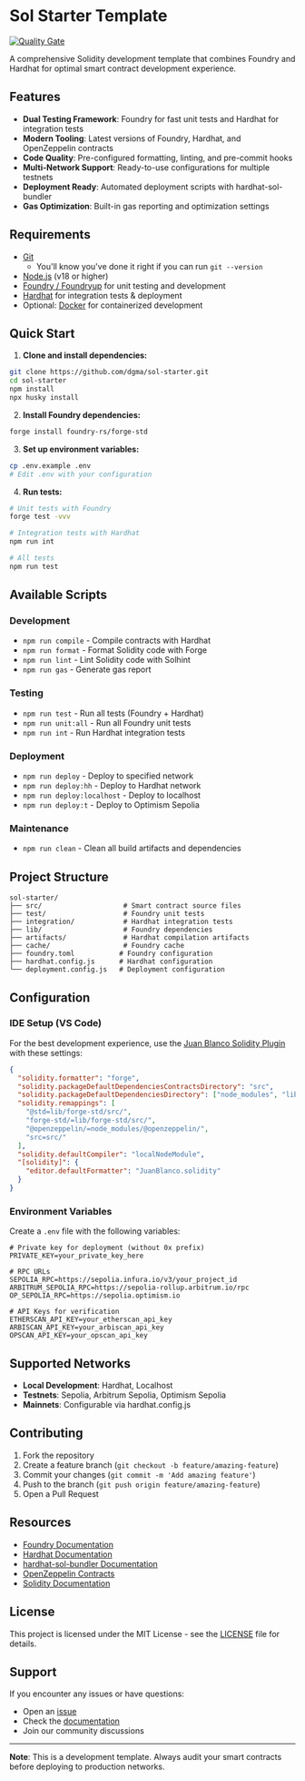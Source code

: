 # Sol Starter Template

[![Quality Gate](https://github.com/dgma/sol-starter/actions/workflows/quality-gate.yml/badge.svg)](https://github.com/dgma/sol-starter/actions/workflows/quality-gate.yml)

A comprehensive Solidity development template that combines Foundry and Hardhat for optimal smart contract development experience.

## Features

- **Dual Testing Framework**: Foundry for fast unit tests and Hardhat for integration tests
- **Modern Tooling**: Latest versions of Foundry, Hardhat, and OpenZeppelin contracts
- **Code Quality**: Pre-configured formatting, linting, and pre-commit hooks
- **Multi-Network Support**: Ready-to-use configurations for multiple testnets
- **Deployment Ready**: Automated deployment scripts with hardhat-sol-bundler
- **Gas Optimization**: Built-in gas reporting and optimization settings

## Requirements

- [Git](https://git-scm.com/book/en/v2/Getting-Started-Installing-Git)
  - You'll know you've done it right if you can run `git --version`
- [Node.js](https://nodejs.org/en) (v18 or higher)
- [Foundry / Foundryup](https://github.com/gakonst/foundry) for unit testing and development
- [Hardhat](https://hardhat.org/docs) for integration tests & deployment
- Optional: [Docker](https://www.docker.com/) for containerized development

## Quick Start

1. **Clone and install dependencies:**
```sh
git clone https://github.com/dgma/sol-starter.git
cd sol-starter
npm install
npx husky install
```

2. **Install Foundry dependencies:**
```sh
forge install foundry-rs/forge-std
```

3. **Set up environment variables:**
```sh
cp .env.example .env
# Edit .env with your configuration
```

4. **Run tests:**
```sh
# Unit tests with Foundry
forge test -vvv

# Integration tests with Hardhat
npm run int

# All tests
npm run test
```

## Available Scripts

### Development
- `npm run compile` - Compile contracts with Hardhat
- `npm run format` - Format Solidity code with Forge
- `npm run lint` - Lint Solidity code with Solhint
- `npm run gas` - Generate gas report

### Testing
- `npm run test` - Run all tests (Foundry + Hardhat)
- `npm run unit:all` - Run all Foundry unit tests
- `npm run int` - Run Hardhat integration tests

### Deployment
- `npm run deploy` - Deploy to specified network
- `npm run deploy:hh` - Deploy to Hardhat network
- `npm run deploy:localhost` - Deploy to localhost
- `npm run deploy:t` - Deploy to Optimism Sepolia

### Maintenance
- `npm run clean` - Clean all build artifacts and dependencies

## Project Structure

```
sol-starter/
├── src/                    # Smart contract source files
├── test/                   # Foundry unit tests
├── integration/            # Hardhat integration tests
├── lib/                    # Foundry dependencies
├── artifacts/              # Hardhat compilation artifacts
├── cache/                  # Foundry cache
├── foundry.toml           # Foundry configuration
├── hardhat.config.js      # Hardhat configuration
└── deployment.config.js   # Deployment configuration
```

## Configuration

### IDE Setup (VS Code)

For the best development experience, use the [Juan Blanco Solidity Plugin](https://github.com/juanfranblanco/vscode-solidity) with these settings:

```json
{
  "solidity.formatter": "forge",
  "solidity.packageDefaultDependenciesContractsDirectory": "src",
  "solidity.packageDefaultDependenciesDirectory": ["node_modules", "lib"],
  "solidity.remappings": [
    "@std=lib/forge-std/src/",
    "forge-std/=lib/forge-std/src/",
    "@openzeppelin/=node_modules/@openzeppelin/",
    "src=src/"
  ],
  "solidity.defaultCompiler": "localNodeModule",
  "[solidity]": {
    "editor.defaultFormatter": "JuanBlanco.solidity"
  }
}
```

### Environment Variables

Create a `.env` file with the following variables:

```env
# Private key for deployment (without 0x prefix)
PRIVATE_KEY=your_private_key_here

# RPC URLs
SEPOLIA_RPC=https://sepolia.infura.io/v3/your_project_id
ARBITRUM_SEPOLIA_RPC=https://sepolia-rollup.arbitrum.io/rpc
OP_SEPOLIA_RPC=https://sepolia.optimism.io

# API Keys for verification
ETHERSCAN_API_KEY=your_etherscan_api_key
ARBISCAN_API_KEY=your_arbiscan_api_key
OPSCAN_API_KEY=your_opscan_api_key
```

## Supported Networks

- **Local Development**: Hardhat, Localhost
- **Testnets**: Sepolia, Arbitrum Sepolia, Optimism Sepolia
- **Mainnets**: Configurable via hardhat.config.js

## Contributing

1. Fork the repository
2. Create a feature branch (`git checkout -b feature/amazing-feature`)
3. Commit your changes (`git commit -m 'Add amazing feature'`)
4. Push to the branch (`git push origin feature/amazing-feature`)
5. Open a Pull Request

## Resources

- [Foundry Documentation](https://book.getfoundry.sh/)
- [Hardhat Documentation](https://hardhat.org/docs)
- [hardhat-sol-bundler Documentation](https://github.com/dgma/hardhat-sol-bundler)
- [OpenZeppelin Contracts](https://docs.openzeppelin.com/contracts/)
- [Solidity Documentation](https://docs.soliditylang.org/)

## License

This project is licensed under the MIT License - see the [LICENSE](LICENSE) file for details.

## Support

If you encounter any issues or have questions:

- Open an [issue](https://github.com/dgma/sol-starter/issues)
- Check the [documentation](https://github.com/dgma/sol-starter)
- Join our community discussions

---

**Note**: This is a development template. Always audit your smart contracts before deploying to production networks.
